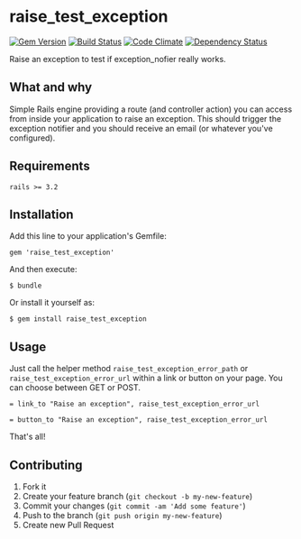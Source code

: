 # raise_test_exception

[![Gem Version](https://badge.fury.io/rb/raise_test_exception.png)](http://badge.fury.io/rb/raise_test_exception)
[![Build Status](https://travis-ci.org/marcusg/raise_test_exception.png?branch=master)](https://travis-ci.org/marcusg/raise_test_exception)
[![Code Climate](https://codeclimate.com/github/marcusg/raise_test_exception.png)](https://codeclimate.com/github/marcusg/raise_test_exception)
[![Dependency Status](https://gemnasium.com/marcusg/raise_test_exception.png)](https://gemnasium.com/marcusg/raise_test_exception)

Raise an exception to test if exception_nofier really works.

## What and why

Simple Rails engine providing a route (and controller action) you can access from inside your application to raise an exception. 
This should trigger the exception notifier and you should receive an email (or whatever you've configured). 

## Requirements

```rails >= 3.2```

## Installation

Add this line to your application's Gemfile:

    gem 'raise_test_exception'

And then execute:

    $ bundle

Or install it yourself as:

    $ gem install raise_test_exception

## Usage

Just call the helper method ```raise_test_exception_error_path``` or ```raise_test_exception_error_url``` within a link or button on your page. 
You can choose between GET or POST. 

    = link_to "Raise an exception", raise_test_exception_error_url

    = button_to "Raise an exception", raise_test_exception_error_url

That's all!

## Contributing

1. Fork it
2. Create your feature branch (`git checkout -b my-new-feature`)
3. Commit your changes (`git commit -am 'Add some feature'`)
4. Push to the branch (`git push origin my-new-feature`)
5. Create new Pull Request
